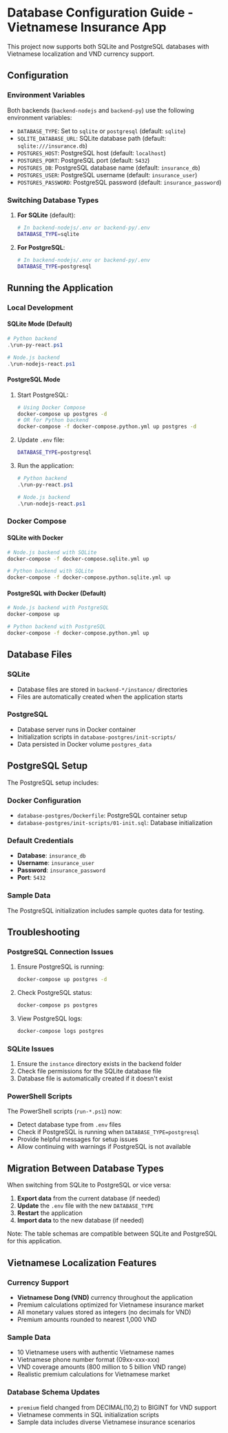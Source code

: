 # Database Configuration Guide - Vietnamese Insurance App

This project now supports both SQLite and PostgreSQL databases with Vietnamese localization and VND currency support.

## Configuration

### Environment Variables

Both backends (`backend-nodejs` and `backend-py`) use the following environment variables:

- `DATABASE_TYPE`: Set to `sqlite` or `postgresql` (default: `sqlite`)
- `SQLITE_DATABASE_URL`: SQLite database path (default: `sqlite:///insurance.db`)
- `POSTGRES_HOST`: PostgreSQL host (default: `localhost`)
- `POSTGRES_PORT`: PostgreSQL port (default: `5432`)
- `POSTGRES_DB`: PostgreSQL database name (default: `insurance_db`)
- `POSTGRES_USER`: PostgreSQL username (default: `insurance_user`)
- `POSTGRES_PASSWORD`: PostgreSQL password (default: `insurance_password`)

### Switching Database Types

1. **For SQLite** (default):
   ```bash
   # In backend-nodejs/.env or backend-py/.env
   DATABASE_TYPE=sqlite
   ```

2. **For PostgreSQL**:
   ```bash
   # In backend-nodejs/.env or backend-py/.env
   DATABASE_TYPE=postgresql
   ```

## Running the Application

### Local Development

#### SQLite Mode (Default)
```powershell
# Python backend
.\run-py-react.ps1

# Node.js backend
.\run-nodejs-react.ps1
```

#### PostgreSQL Mode
1. Start PostgreSQL:
   ```bash
   # Using Docker Compose
   docker-compose up postgres -d
   # OR for Python backend
   docker-compose -f docker-compose.python.yml up postgres -d
   ```

2. Update `.env` file:
   ```bash
   DATABASE_TYPE=postgresql
   ```

3. Run the application:
   ```powershell
   # Python backend
   .\run-py-react.ps1

   # Node.js backend
   .\run-nodejs-react.ps1
   ```

### Docker Compose

#### SQLite with Docker
```bash
# Node.js backend with SQLite
docker-compose -f docker-compose.sqlite.yml up

# Python backend with SQLite
docker-compose -f docker-compose.python.sqlite.yml up
```

#### PostgreSQL with Docker (Default)
```bash
# Node.js backend with PostgreSQL
docker-compose up

# Python backend with PostgreSQL
docker-compose -f docker-compose.python.yml up
```

## Database Files

### SQLite
- Database files are stored in `backend-*/instance/` directories
- Files are automatically created when the application starts

### PostgreSQL
- Database server runs in Docker container
- Initialization scripts in `database-postgres/init-scripts/`
- Data persisted in Docker volume `postgres_data`

## PostgreSQL Setup

The PostgreSQL setup includes:

### Docker Configuration
- `database-postgres/Dockerfile`: PostgreSQL container setup
- `database-postgres/init-scripts/01-init.sql`: Database initialization

### Default Credentials
- **Database**: `insurance_db`
- **Username**: `insurance_user`
- **Password**: `insurance_password`
- **Port**: `5432`

### Sample Data
The PostgreSQL initialization includes sample quotes data for testing.

## Troubleshooting

### PostgreSQL Connection Issues
1. Ensure PostgreSQL is running:
   ```bash
   docker-compose up postgres -d
   ```

2. Check PostgreSQL status:
   ```bash
   docker-compose ps postgres
   ```

3. View PostgreSQL logs:
   ```bash
   docker-compose logs postgres
   ```

### SQLite Issues
1. Ensure the `instance` directory exists in the backend folder
2. Check file permissions for the SQLite database file
3. Database file is automatically created if it doesn't exist

### PowerShell Scripts
The PowerShell scripts (`run-*.ps1`) now:
- Detect database type from `.env` files
- Check if PostgreSQL is running when `DATABASE_TYPE=postgresql`
- Provide helpful messages for setup issues
- Allow continuing with warnings if PostgreSQL is not available

## Migration Between Database Types

When switching from SQLite to PostgreSQL or vice versa:

1. **Export data** from the current database (if needed)
2. **Update** the `.env` file with the new `DATABASE_TYPE`
3. **Restart** the application
4. **Import data** to the new database (if needed)

Note: The table schemas are compatible between SQLite and PostgreSQL for this application.

## Vietnamese Localization Features

### Currency Support
- **Vietnamese Dong (VND)** currency throughout the application
- Premium calculations optimized for Vietnamese insurance market
- All monetary values stored as integers (no decimals for VND)
- Premium amounts rounded to nearest 1,000 VND

### Sample Data
- 10 Vietnamese users with authentic Vietnamese names
- Vietnamese phone number format (09xx-xxx-xxx)
- VND coverage amounts (800 million to 5 billion VND range)
- Realistic premium calculations for Vietnamese market

### Database Schema Updates
- `premium` field changed from DECIMAL(10,2) to BIGINT for VND support
- Vietnamese comments in SQL initialization scripts
- Sample data includes diverse Vietnamese insurance scenarios
